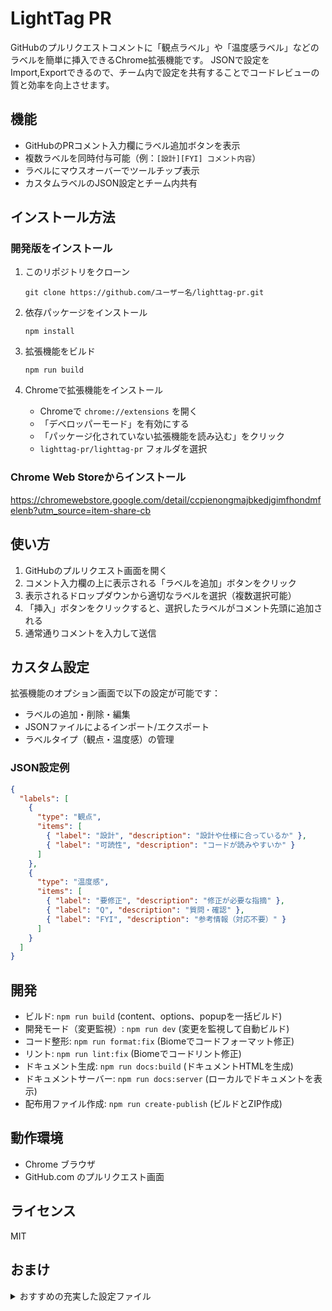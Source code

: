 # LightTag PR

GitHubのプルリクエストコメントに「観点ラベル」や「温度感ラベル」などのラベルを簡単に挿入できるChrome拡張機能です。
JSONで設定をImport,Exportできるので、チーム内で設定を共有することでコードレビューの質と効率を向上させます。

## 機能

- GitHubのPRコメント入力欄にラベル追加ボタンを表示
- 複数ラベルを同時付与可能（例：`[設計][FYI] コメント内容`）
- ラベルにマウスオーバーでツールチップ表示
- カスタムラベルのJSON設定とチーム内共有

## インストール方法

### 開発版をインストール

1. このリポジトリをクローン
   ```
   git clone https://github.com/ユーザー名/lighttag-pr.git
   ```

2. 依存パッケージをインストール
   ```
   npm install
   ```

3. 拡張機能をビルド
   ```
   npm run build
   ```

4. Chromeで拡張機能をインストール
   - Chromeで `chrome://extensions` を開く
   - 「デベロッパーモード」を有効にする
   - 「パッケージ化されていない拡張機能を読み込む」をクリック
   - `lighttag-pr/lighttag-pr` フォルダを選択

### Chrome Web Storeからインストール

https://chromewebstore.google.com/detail/ccpienongmajbkedjgimfhondmfelenb?utm_source=item-share-cb

## 使い方

1. GitHubのプルリクエスト画面を開く
2. コメント入力欄の上に表示される「ラベルを追加」ボタンをクリック
3. 表示されるドロップダウンから適切なラベルを選択（複数選択可能）
4. 「挿入」ボタンをクリックすると、選択したラベルがコメント先頭に追加される
5. 通常通りコメントを入力して送信

## カスタム設定

拡張機能のオプション画面で以下の設定が可能です：

- ラベルの追加・削除・編集
- JSONファイルによるインポート/エクスポート
- ラベルタイプ（観点・温度感）の管理

### JSON設定例

```json
{
  "labels": [
    {
      "type": "観点",
      "items": [
        { "label": "設計", "description": "設計や仕様に合っているか" },
        { "label": "可読性", "description": "コードが読みやすいか" }
      ]
    },
    {
      "type": "温度感",
      "items": [
        { "label": "要修正", "description": "修正が必要な指摘" },
        { "label": "Q", "description": "質問・確認" },
        { "label": "FYI", "description": "参考情報（対応不要）" }
      ]
    }
  ]
}
```

## 開発

- ビルド: `npm run build` (content、options、popupを一括ビルド)
- 開発モード（変更監視）: `npm run dev` (変更を監視して自動ビルド)
- コード整形: `npm run format:fix` (Biomeでコードフォーマット修正)
- リント: `npm run lint:fix` (Biomeでコードリント修正)
- ドキュメント生成: `npm run docs:build` (ドキュメントHTMLを生成)
- ドキュメントサーバー: `npm run docs:server` (ローカルでドキュメントを表示)
- 配布用ファイル作成: `npm run create-publish` (ビルドとZIP作成)

## 動作環境

- Chrome ブラウザ
- GitHub.com のプルリクエスト画面

## ライセンス

MIT

## おまけ

<details>
<summary>おすすめの充実した設定ファイル</summary>

```json
{
  "labels": [
    {
      "items": [
        {
          "description": "設計や仕様に沿っているか、全体の構造が適切か",
          "label": "設計"
        },
        {
          "description": "コードが読みやすく、理解しやすいか",
          "label": "可読性"
        },
        {
          "description": "将来的な修正や拡張がしやすいか、メンテナンス性が高いか",
          "label": "保守性"
        },
        {
          "description": "処理速度やリソース効率に問題がないか",
          "label": "パフォーマンス"
        },
        {
          "description": "セキュリティ上のリスクや脆弱性がないか",
          "label": "セキュリティ"
        },
        {
          "description": "テストが十分に書かれているか、テストケースが網羅されているか",
          "label": "テスト"
        }
      ],
      "type": "観点"
    },
    {
      "items": [
        {
          "description": "修正が必要な指摘です",
          "label": "要修正"
        },
        {
          "description": "検討や議論が必要な点です",
          "label": "要検討"
        },
        {
          "description": "質問です。意図や理由の確認など",
          "label": "Q"
        },
        {
          "description": "参考情報として共有します（対応不要）",
          "label": "FYI"
        },
        {
          "description": "些細な指摘です。修正は必須ではありません",
          "label": "NIT"
        }
      ],
      "type": "温度感"
    },
    {
      "items": [
        {
          "description": "注意が必要な点です。見落としやすい問題やリスクなど",
          "label": "WARNING"
        },
        {
          "description": "既知の不具合や修正が必要な箇所です",
          "label": "FIXME"
        },
        {
          "description": "一時的な対応や理想的でない実装です。将来的な改善が望まれます",
          "label": "HACK"
        }
      ],
      "type": "注意・警告"
    }
  ]
}
```

</details>